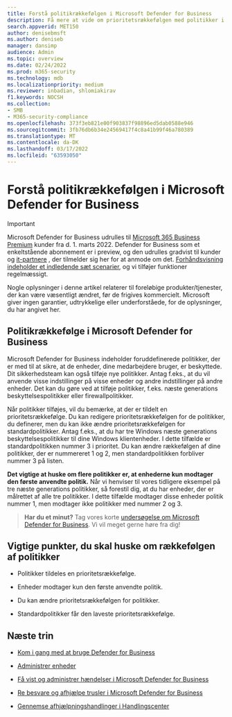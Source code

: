 ```yaml
---
title: Forstå politikrækkefølgen i Microsoft Defender for Business
description: Få mere at vide om prioritetsrækkefølgen med politikker i Microsoft Defender for Business
search.appverid: MET150
author: denisebmsft
ms.author: deniseb
manager: dansimp
audience: Admin
ms.topic: overview
ms.date: 02/24/2022
ms.prod: m365-security
ms.technology: mdb
ms.localizationpriority: medium
ms.reviewer: inbadian, shlomiakirav
f1.keywords: NOCSH
ms.collection:
- SMB
- M365-security-compliance
ms.openlocfilehash: 373f3eb821e00f903837f98896ed5dab0588e946
ms.sourcegitcommit: 3fb76db6b34e24569417f4c8a41b99f46a780389
ms.translationtype: MT
ms.contentlocale: da-DK
ms.lasthandoff: 03/17/2022
ms.locfileid: "63593050"
---
```

# <a name="understand-policy-order-in-microsoft-defender-for-business"></a>Forstå politikrækkefølgen i Microsoft Defender for Business

> [!IMPORTANT]
> Microsoft Defender for Business udrulles til [Microsoft 365 Business Premium](../../business-premium/index.md) kunder fra d. 1. marts 2022. Defender for Business som et enkeltstående abonnement er i preview, og den udrulles gradvist til kunder og [it-partnere](https://aka.ms/mdb-preview) , der tilmelder sig her for at anmode om det. [Forhåndsvisning indeholder et indledende sæt scenarier](mdb-tutorials.md#try-these-preview-scenarios), og vi tilføjer funktioner regelmæssigt.
> 
> Nogle oplysninger i denne artikel relaterer til foreløbige produkter/tjenester, der kan være væsentligt ændret, før de frigives kommercielt. Microsoft giver ingen garantier, udtrykkelige eller underforståede, for de oplysninger, du har angivet her. 

## <a name="policy-order-in-microsoft-defender-for-business"></a>Politikrækkefølge i Microsoft Defender for Business

Microsoft Defender for Business indeholder foruddefinerede politikker, der er med til at sikre, at de enheder, dine medarbejdere bruger, er beskyttede. Dit sikkerhedsteam kan også tilføje nye politikker. Antag f.eks., at du vil anvende visse indstillinger på visse enheder og andre indstillinger på andre enheder. Det kan du gøre ved at tilføje politikker, f.eks. næste generations beskyttelsespolitikker eller firewallpolitikker.

Når politikker tilføjes, vil du bemærke, at der er tildelt en prioritetsrækkefølge. Du kan redigere prioritetsrækkefølgen for de politikker, du definerer, men du kan ikke ændre prioritetsrækkefølgen for standardpolitikker. Antag f.eks., at du har tre Windows næste generations beskyttelsespolitikker til dine Windows klientenheder. I dette tilfælde er standardpolitikken nummer 3 i prioritet. Du kan ændre rækkefølgen af dine politikker, der er nummereret 1 og 2, men standardpolitikken forbliver nummer 3 på listen. 

**Det vigtige at huske om flere politikker er, at enhederne kun modtager den første anvendte politik.** Når vi henviser til vores tidligere eksempel på tre næste generations politikker, så forestil dig, at du har enheder, der er målrettet af alle tre politikker. I dette tilfælde modtager disse enheder politik nummer 1, men modtager ikke politikker med nummer 2 og 3. 

>
> **Har du et minut?**
> Tag vores korte <a href="https://microsoft.qualtrics.com/jfe/form/SV_0JPjTPHGEWTQr4y" target="_blank">undersøgelse om Microsoft Defender for Business</a>. Vi vil meget gerne høre fra dig!
>

## <a name="key-points-to-remember-about-policy-order"></a>Vigtige punkter, du skal huske om rækkefølgen af politikker

- Politikker tildeles en prioritetsrækkefølge.

- Enheder modtager kun den første anvendte politik.

- Du kan ændre prioritetsrækkefølgen for politikker.

- Standardpolitikker får den laveste prioritetsrækkefølge.

## <a name="next-steps"></a>Næste trin

- [Kom i gang med at bruge Defender for Business](mdb-get-started.md)

- [Administrer enheder](mdb-manage-devices.md)

- [Få vist og administrer hændelser i Microsoft Defender for Business](mdb-view-manage-incidents.md)

- [Re besvare og afhjælpe trusler i Microsoft Defender for Business](mdb-respond-mitigate-threats.md)

- [Gennemse afhjælpningshandlinger i Handlingscenter](mdb-review-remediation-actions.md)